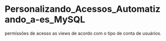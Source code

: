 # Personalizando_Acessos_Automatizando_a-es_MySQL
permissões de acesso as views de acordo com o tipo de conta de usuários.
